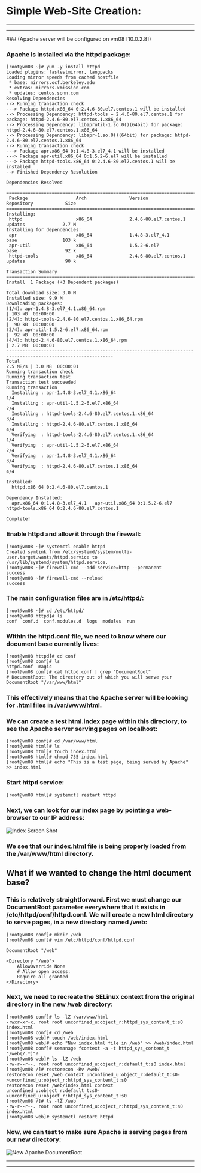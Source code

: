 # Simple Web-Site Creation:
<hr><hr>
### (Apache server will be configured on vm08 [10.0.2.8])

### Apache is installed via the httpd package:

```
[root@vm08 ~]# yum -y install httpd
Loaded plugins: fastestmirror, langpacks
Loading mirror speeds from cached hostfile
 * base: mirrors.ocf.berkeley.edu
 * extras: mirrors.xmission.com
 * updates: centos.sonn.com
Resolving Dependencies
--> Running transaction check
---> Package httpd.x86_64 0:2.4.6-80.el7.centos.1 will be installed
--> Processing Dependency: httpd-tools = 2.4.6-80.el7.centos.1 for package: httpd-2.4.6-80.el7.centos.1.x86_64
--> Processing Dependency: libaprutil-1.so.0()(64bit) for package: httpd-2.4.6-80.el7.centos.1.x86_64
--> Processing Dependency: libapr-1.so.0()(64bit) for package: httpd-2.4.6-80.el7.centos.1.x86_64
--> Running transaction check
---> Package apr.x86_64 0:1.4.8-3.el7_4.1 will be installed
---> Package apr-util.x86_64 0:1.5.2-6.el7 will be installed
---> Package httpd-tools.x86_64 0:2.4.6-80.el7.centos.1 will be installed
--> Finished Dependency Resolution

Dependencies Resolved

==============================================================================================================
 Package                  Arch                Version                              Repository            Size
==============================================================================================================
Installing:
 httpd                    x86_64              2.4.6-80.el7.centos.1                updates              2.7 M
Installing for dependencies:
 apr                      x86_64              1.4.8-3.el7_4.1                      base                 103 k
 apr-util                 x86_64              1.5.2-6.el7                          base                  92 k
 httpd-tools              x86_64              2.4.6-80.el7.centos.1                updates               90 k

Transaction Summary
==============================================================================================================
Install  1 Package (+3 Dependent packages)

Total download size: 3.0 M
Installed size: 9.9 M
Downloading packages:
(1/4): apr-1.4.8-3.el7_4.1.x86_64.rpm                                                  | 103 kB  00:00:00
(2/4): httpd-tools-2.4.6-80.el7.centos.1.x86_64.rpm                                    |  90 kB  00:00:00
(3/4): apr-util-1.5.2-6.el7.x86_64.rpm                                                 |  92 kB  00:00:00
(4/4): httpd-2.4.6-80.el7.centos.1.x86_64.rpm                                          | 2.7 MB  00:00:01
--------------------------------------------------------------------------------------------------------------
Total                                                                         2.5 MB/s | 3.0 MB  00:00:01
Running transaction check
Running transaction test
Transaction test succeeded
Running transaction
  Installing : apr-1.4.8-3.el7_4.1.x86_64                                                                 1/4
  Installing : apr-util-1.5.2-6.el7.x86_64                                                                2/4
  Installing : httpd-tools-2.4.6-80.el7.centos.1.x86_64                                                   3/4
  Installing : httpd-2.4.6-80.el7.centos.1.x86_64                                                         4/4
  Verifying  : httpd-tools-2.4.6-80.el7.centos.1.x86_64                                                   1/4
  Verifying  : apr-util-1.5.2-6.el7.x86_64                                                                2/4
  Verifying  : apr-1.4.8-3.el7_4.1.x86_64                                                                 3/4
  Verifying  : httpd-2.4.6-80.el7.centos.1.x86_64                                                         4/4

Installed:
  httpd.x86_64 0:2.4.6-80.el7.centos.1

Dependency Installed:
  apr.x86_64 0:1.4.8-3.el7_4.1   apr-util.x86_64 0:1.5.2-6.el7   httpd-tools.x86_64 0:2.4.6-80.el7.centos.1

Complete!
```

### Enable httpd and allow it through the firewall:

```
[root@vm08 ~]# systemctl enable httpd
Created symlink from /etc/systemd/system/multi-user.target.wants/httpd.service to /usr/lib/systemd/system/httpd.service.
[root@vm08 ~]# firewall-cmd --add-service=http --permanent
success
[root@vm08 ~]# firewall-cmd --reload
success
```

### The main configuration files are in /etc/httpd/:

```
[root@vm08 ~]# cd /etc/httpd/
[root@vm08 httpd]# ls
conf  conf.d  conf.modules.d  logs  modules  run
```

### Within the httpd.conf file, we need to know where our document base currently lives:

```
[root@vm08 httpd]# cd conf
[root@vm08 conf]# ls
httpd.conf  magic
[root@vm08 conf]# cat httpd.conf | grep "DocumentRoot"
# DocumentRoot: The directory out of which you will serve your
DocumentRoot "/var/www/html"
```

### This effectively means that the Apache server will be looking for .html files in /var/www/html.

### We can create a test html.index page within this directory, to see the Apache server serving pages on localhost:

```
[root@vm08 conf]# cd /var/www/html
[root@vm08 html]# ls
[root@vm08 html]# touch index.html
[root@vm08 html]# chmod 755 index.html
[root@vm08 html]# echo "This is a test page, being served by Apache" >> index.html
```

### Start httpd service:

`[root@vm08 html]# systemctl restart httpd`

### Next, we can look for our index page by pointing a web-browser to our IP address:

![Index Screen Shot](indexshot.png)

### We see that our index.html file is being properly loaded from the /var/www/html directory.

## What if we wanted to change the html document base?

### This is relatively straightforward.  First we must change our DocumentRoot parameter everywhere that it exists in /etc/httpd/conf/httpd.conf.  We will create a new html directory to serve pages, in a new directory named /web:

```
[root@vm08 conf]# mkdir /web
[root@vm08 conf]# vim /etc/httpd/conf/httpd.conf
```

```
DocumentRoot "/web"

<Directory "/web">
    AllowOverride None
    # Allow open access:
    Require all granted
</Directory>
```

### Next, we need to recreate the SELinux context from the original directory in the new /web directory:

```
[root@vm08 conf]# ls -lZ /var/www/html
-rwxr-xr-x. root root unconfined_u:object_r:httpd_sys_content_t:s0 index.html
[root@vm08 conf]# cd /web
[root@vm08 web]# touch /web/index.html
[root@vm08 web]# echo "New index.html file in /web" >> /web/index.html
[root@vm08 conf]# semanage fcontext -a -t httpd_sys_content_t "/web(/.*)"?
[root@vm08 web]# ls -lZ /web
-rw-r--r--. root root unconfined_u:object_r:default_t:s0 index.html
[root@vm08 /]# restorecon -Rv /web/
restorecon reset /web context unconfined_u:object_r:default_t:s0->unconfined_u:object_r:httpd_sys_content_t:s0
restorecon reset /web/index.html context unconfined_u:object_r:default_t:s0->unconfined_u:object_r:httpd_sys_content_t:s0
[root@vm08 /]# ls -lZ /web
-rw-r--r--. root root unconfined_u:object_r:httpd_sys_content_t:s0 index.html
[root@vm08 web]# systemctl restart httpd
```

### Now, we can test to make sure Apache is serving pages from our new directory:

![New Apache DocumentRoot](docroot.png)

<hr><hr>
